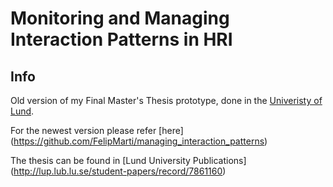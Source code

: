 # Monitoring and Managing Interaction Patterns in HRI
## Info
Old version of my Final Master's Thesis prototype, done in the [Univeristy of Lund](http://www.lu.se).

For the newest version please refer [here] (https://github.com/FelipMarti/managing_interaction_patterns)

The thesis can be found in [Lund University Publications] (http://lup.lub.lu.se/student-papers/record/7861160)
